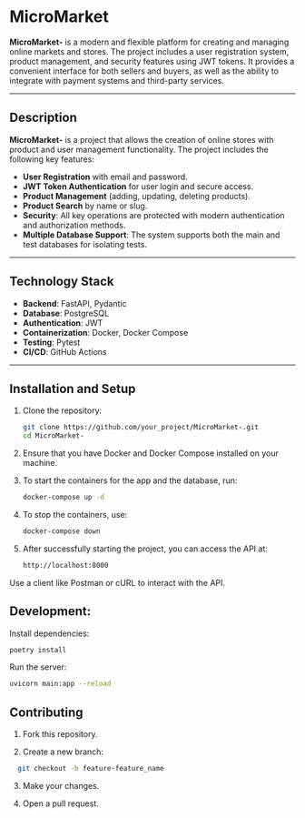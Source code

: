 # MicroMarket

**MicroMarket-** is a modern and flexible platform for creating and managing online markets and stores. The project includes a user registration system, product management, and security features using JWT tokens. It provides a convenient interface for both sellers and buyers, as well as the ability to integrate with payment systems and third-party services.

---

## Description

**MicroMarket-** is a project that allows the creation of online stores with product and user management functionality. The project includes the following key features:

- **User Registration** with email and password.
- **JWT Token Authentication** for user login and secure access.
- **Product Management** (adding, updating, deleting products).
- **Product Search** by name or slug.
- **Security**: All key operations are protected with modern authentication and authorization methods.
- **Multiple Database Support**: The system supports both the main and test databases for isolating tests.

---

## Technology Stack

- **Backend**: FastAPI, Pydantic
- **Database**: PostgreSQL
- **Authentication**: JWT
- **Containerization**: Docker, Docker Compose
- **Testing**: Pytest
- **CI/CD**: GitHub Actions

---

## Installation and Setup

1. Clone the repository:

   ```bash
   git clone https://github.com/your_project/MicroMarket-.git
   cd MicroMarket-
   
2. Ensure that you have Docker and Docker Compose installed on your machine.

3. To start the containers for the app and the database, run:
    ```bash
    docker-compose up -d
    
4. To stop the containers, use:
   ```bash
   docker-compose down

5. After successfully starting the project, you can access the API at:
    ```bash
    http://localhost:8000
    ```

Use a client like Postman or cURL to interact with the API.


## Development:

  Install dependencies:
  ```bash
  poetry install
  ```
  Run the server:
  ```bash
  uvicorn main:app --reload
  ```
## Contributing

  1. Fork this repository.

  2. Create a new branch:
  ```bash
    git checkout -b feature-feature_name
  ```
  3. Make your changes.

  4. Open a pull request.





